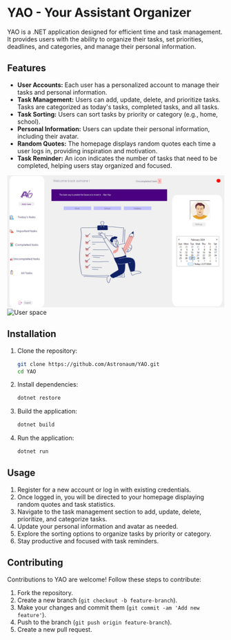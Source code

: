 # YAO - Your Assistant Organizer

YAO is a .NET application designed for efficient time and task management. It provides users with the ability to organize their tasks, set priorities, deadlines, and categories, and manage their personal information.

## Features

- **User Accounts:** Each user has a personalized account to manage their tasks and personal information.
- **Task Management:** Users can add, update, delete, and prioritize tasks. Tasks are categorized as today's tasks, completed tasks, and all tasks.
- **Task Sorting:** Users can sort tasks by priority or category (e.g., home, school).
- **Personal Information:** Users can update their personal information, including their avatar.
- **Random Quotes:** The homepage displays random quotes each time a user logs in, providing inspiration and motivation.
- **Task Reminder:** An icon indicates the number of tasks that need to be completed, helping users stay organized and focused.

![Homepage](homepage.png)
![User space](userspace.png)

## Installation

1. Clone the repository:

    ```bash
    git clone https://github.com/Astronaum/YAO.git
    cd YAO
    ```

2. Install dependencies:

    ```bash
    dotnet restore
    ```

3. Build the application:

    ```bash
    dotnet build
    ```

4. Run the application:

    ```bash
    dotnet run
    ```

## Usage

1. Register for a new account or log in with existing credentials.
2. Once logged in, you will be directed to your homepage displaying random quotes and task statistics.
3. Navigate to the task management section to add, update, delete, prioritize, and categorize tasks.
4. Update your personal information and avatar as needed.
5. Explore the sorting options to organize tasks by priority or category.
6. Stay productive and focused with task reminders.

## Contributing

Contributions to YAO are welcome! Follow these steps to contribute:

1. Fork the repository.
2. Create a new branch (`git checkout -b feature-branch`).
3. Make your changes and commit them (`git commit -am 'Add new feature'`).
4. Push to the branch (`git push origin feature-branch`).
5. Create a new pull request.

